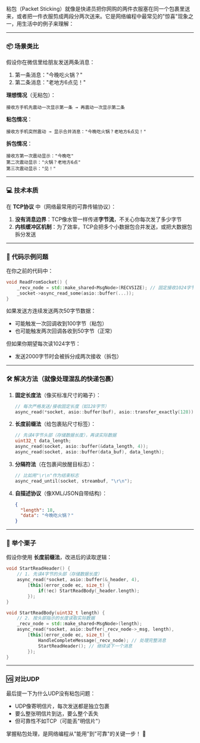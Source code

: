 粘包（Packet Sticking）就像是快递员把你网购的两件衣服塞在同一个包裹里送来，或者把一件衣服剪成两段分两次送来。它是网络编程中最常见的"惊喜"现象之一，用生活中的例子来理解：

---

### 📦 **场景类比**
假设你在微信里给朋友发送两条消息：
1. 第一条消息："今晚吃火锅？"
2. 第二条消息："老地方6点见！"

**理想情况**（无粘包）：
```
接收方手机先震动一次显示第一条 → 再震动一次显示第二条
```

**粘包情况**：
```
接收方手机突然震动 → 显示合并消息："今晚吃火锅？老地方6点见！"
```

**拆包情况**：
```
接收方第一次震动显示："今晚吃"
第二次震动显示："火锅？老地方6点"
第三次震动显示："见！"
```

---

### 💻 **技术本质**
在 **TCP协议** 中（网络最常用的可靠传输协议）：
1. **没有消息边界**：TCP像水管一样传递**字节流**，不关心你每次发了多少字节
2. **内核缓冲区机制**：为了效率，TCP会把多个小数据包合并发送，或把大数据包拆分发送

---

### 🔧 **代码示例问题**
在你之前的代码中：
```cpp
void ReadFromSocket() {
    _recv_node = std::make_shared<MsgNode>(RECVSIZE); // 固定接收1024字节
    _socket->async_read_some(asio::buffer(...));
}
```
如果发送方连续发送两次50字节数据：
- 可能触发一次回调收到100字节（粘包）
- 也可能触发两次回调各收到50字节（正常）

但如果你期望每次读1024字节：
- 发送2000字节时会被拆分成两次接收（拆包）

---

### 🛠️ **解决方法**（就像处理混乱的快递包裹）
1. **固定长度法**（像买标准尺寸的箱子）：
   ```cpp
   // 每次严格发送/接收固定长度（如128字节）
   async_read(*socket, asio::buffer(buf), asio::transfer_exactly(128));
   ```

2. **长度前缀法**（给包裹贴尺寸标签）：
   ```cpp
   // 先读4字节头部（存储数据长度），再读实际数据
   uint32_t data_length;
   async_read(socket, asio::buffer(&data_length, 4)); 
   async_read(socket, asio::buffer(data_buf), data_length);
   ```

3. **分隔符法**（在包裹间放醒目标志）：
   ```cpp
   // 比如用"\r\n"作为结束标志
   async_read_until(socket, streambuf, "\r\n");
   ```

4. **自描述协议**（像XML/JSON自带结构）：
   ```json
   {
     "length": 18,
     "data": "今晚吃火锅？"
   }
   ```

---

### 🌰 **举个栗子**
假设你使用 **长度前缀法**，改进后的读取逻辑：
```cpp
void StartReadHeader() {
    // 1. 先读4字节的头部（存储数据长度）
    async_read(*socket, asio::buffer(&_header, 4),
        [this](error_code ec, size_t) {
            if(!ec) StartReadBody(_header.length); 
        });
}

void StartReadBody(uint32_t length) {
    // 2. 按头部指示的长度读取实际数据
    _recv_node = std::make_shared<MsgNode>(length);
    async_read(*socket, asio::buffer(_recv_node->_msg, length),
        [this](error_code ec, size_t) {
            HandleCompleteMessage(_recv_node); // 处理完整消息
            StartReadHeader(); // 继续读下一个消息
        });
}
```

---

### 🆚 **对比UDP**
最后提一下为什么UDP没有粘包问题：
- UDP像寄明信片，每次发送都是独立包裹
- 要么整张明信片到达，要么整个丢失
- 但可靠性不如TCP（可能丢"明信片"）

掌握粘包处理，是网络编程从"能用"到"可靠"的关键一步！ 🚀